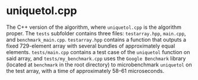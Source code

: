 # uniquetol.cpp

The C++ version of the algorithm, where `uniquetol.cpp` is the algorithm proper. The `tests` subfolder contains three files: `testarray.hpp`, `main.cpp`, and `benchmark_main.cpp`. `testarray.hpp` contains a function that outputs a fixed 729-element array with several bundles of approximately equal elements. `tests/main.cpp` contains a test case of the `uniquetol` function  on said array, and `tests/my_benchmark.cpp` uses the `Google Benchmark` library (located at `benchmark` in the root directory) to microbenchmark `uniquetol` on the test array, with a time of approximately 58&ndash;61 microseconds.
